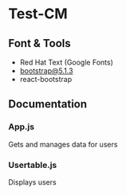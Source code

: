 # Test-CM

## Font & Tools
- Red Hat Text (Google Fonts)
- bootstrap@5.1.3
- react-bootstrap

## Documentation
### App.js
Gets and manages data for users
### Usertable.js
Displays users